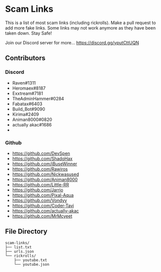 # Scam Links
This is a list of most scam links (including rickrolls). Make a pull request to add more fake links. Some links may not work anymore as they have been taken down.  Stay Safe!

Join our Discord server for more... 
https://discord.gg/yputCttUQN

## Contributors
### Discord
 - Raven#1311
 - Heromaex#8187
 - Exxtream#7181
 - TheAdminHammer#0284
 - Fabatax#6403
 - Build_Bot#9090
 - Kirima#2409
 - Animan8000#0820
 - actually akac#1686
 - 
### Github
 - https://github.com/DevSpen
 - https://github.com/ShadoHax
 - https://github.com/iBuseWinner
 - https://github.com/Rawiros
 - https://github.com/Nickwasused
 - https://github.com/Animan8000
 - https://github.com/Little-RR
 - https://github.com/Jarrio
 - https://github.com/Pixal-Aqua
 - https://github.com/Vondyy
 - https://github.com/Coder-Tavi
 - https://github.com/actually-akac
 - https://github.com/MrMcyeet
## File Directory

```
scam-links/
├── list.txt
├── urls.json
└── rickrolls/
    ├── youtube.txt
    └── youtube.json
```
